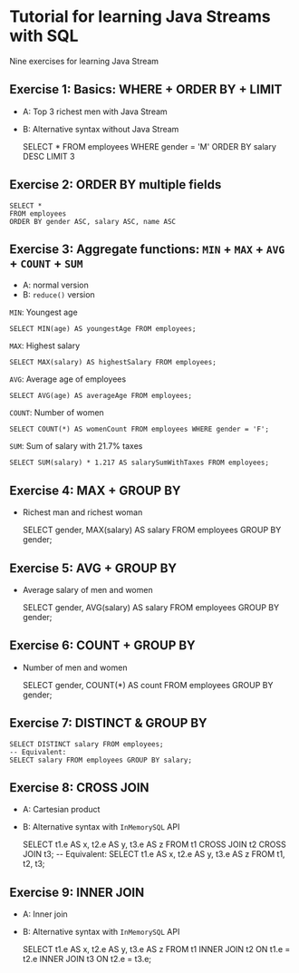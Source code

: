 # Tutorial for learning Java Streams with SQL

Nine exercises for learning Java Stream


## Exercise 1: Basics: WHERE + ORDER BY + LIMIT

* A: Top 3 richest men with Java Stream
* B: Alternative syntax without Java Stream


    SELECT *
    FROM employees
    WHERE gender = 'M'
    ORDER BY salary DESC
    LIMIT 3


## Exercise 2: ORDER BY multiple fields

    SELECT *
    FROM employees
    ORDER BY gender ASC, salary ASC, name ASC


## Exercise 3: Aggregate functions: `MIN` + `MAX` + `AVG` + `COUNT` + `SUM`

* A: normal version
* B: `reduce()` version

`MIN`: Youngest age

    SELECT MIN(age) AS youngestAge FROM employees;

`MAX`: Highest salary

    SELECT MAX(salary) AS highestSalary FROM employees;

`AVG`: Average age of employees

    SELECT AVG(age) AS averageAge FROM employees;

`COUNT`: Number of women

    SELECT COUNT(*) AS womenCount FROM employees WHERE gender = 'F';

`SUM`: Sum of salary with 21.7% taxes

    SELECT SUM(salary) * 1.217 AS salarySumWithTaxes FROM employees;


## Exercise 4: MAX + GROUP BY

* Richest man and richest woman


    SELECT gender, MAX(salary) AS salary
    FROM employees
    GROUP BY gender;


## Exercise 5: AVG + GROUP BY

* Average salary of men and women


    SELECT gender, AVG(salary) AS salary
    FROM employees
    GROUP BY gender;


## Exercise 6: COUNT + GROUP BY

* Number of men and women


    SELECT gender, COUNT(*) AS count
    FROM employees
    GROUP BY gender;


## Exercise 7: DISTINCT & GROUP BY

    SELECT DISTINCT salary FROM employees;
    -- Equivalent:
    SELECT salary FROM employees GROUP BY salary;


## Exercise 8: CROSS JOIN

* A: Cartesian product
* B: Alternative syntax with `InMemorySQL` API


    SELECT t1.e AS x, t2.e AS y, t3.e AS z FROM t1 CROSS JOIN t2 CROSS JOIN t3;
    -- Equivalent:
    SELECT t1.e AS x, t2.e AS y, t3.e AS z FROM t1, t2, t3;


## Exercise 9: INNER JOIN

* A: Inner join
* B: Alternative syntax with `InMemorySQL` API


    SELECT t1.e AS x, t2.e AS y, t3.e AS z
    FROM t1
    INNER JOIN t2
    ON t1.e = t2.e
    INNER JOIN t3
    ON t2.e = t3.e;
